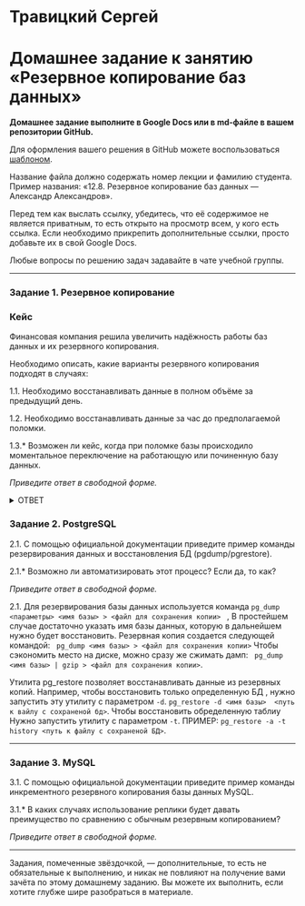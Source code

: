 # Травицкий Сергей

# Домашнее задание к занятию «Резервное копирование баз данных»

**Домашнее задание выполните в Google Docs или в md-файле в вашем репозитории GitHub.** 

Для оформления вашего решения в GitHub можете воспользоваться [шаблоном](https://github.com/netology-code/sys-pattern-homework).

Название файла должно содержать номер лекции и фамилию студента. Пример названия: «12.8. Резервное копирование баз данных — Александр Александров».

Перед тем как выслать ссылку, убедитесь, что её содержимое не является приватным, то есть открыто на просмотр всем, у кого есть ссылка. Если необходимо прикрепить дополнительные ссылки, просто добавьте их в свой Google Docs.

Любые вопросы по решению задач задавайте в чате учебной группы.

---

### Задание 1. Резервное копирование

### Кейс
Финансовая компания решила увеличить надёжность работы баз данных и их резервного копирования. 

Необходимо описать, какие варианты резервного копирования подходят в случаях: 

1.1. Необходимо восстанавливать данные в полном объёме за предыдущий день.

1.2. Необходимо восстанавливать данные за час до предполагаемой поломки.

1.3.* Возможен ли кейс, когда при поломке базы происходило моментальное переключение на работающую или починенную базу данных.

*Приведите ответ в свободной форме.*

<details>
<summary>ОТВЕТ</summary>  
---

1.1. Я думаю что полный бэкап базы для начала необходим. Потом раз в день дифференциальный бэкап, который охватывает все изменения с момента последнего бэкапа.


1.2. Полный бэкап. В течение дня Инкрементальное копирование с временными метками для простоты автоматической обработки.


1.3.* master-slave или несколько slave серверов.

</details>

### Задание 2. PostgreSQL

2.1. С помощью официальной документации приведите пример команды резервирования данных и восстановления БД (pgdump/pgrestore).

2.1.* Возможно ли автоматизировать этот процесс? Если да, то как?

*Приведите ответ в свободной форме.*

2.1. Для резервирования базы данных используется команда `pg_dump <параметры> <имя базы> > <файл для сохранения копии> ` , В простейшем случае достаточно указать имя базы данных, которую в дальнейшем нужно будет восстановить. Резервная копия создается следующей командой: ` pg_dump <имя базы> > <файл для сохранения копии>` Чтобы сэкономить место на диске, можно сразу же сжимать дамп: ` pg_dump <имя базы> | gzip > <файл для сохранения копии>`.

Утилита pg_restore позволяет восстанавливать данные из резервных копий. Например, чтобы восстановить только определенную БД , нужно запустить эту утилиту с параметром `-d`. `pg_restore -d <имя базы>  <путь к вайлу с сохраненой бд>`. Чтобы восстановить обределенную таблиу Нужно запустить утилиту с параметром `-t`. ПРИМЕР: `pg_restore -a -t history <путь к файлу с сохраненой БД>`.

---

### Задание 3. MySQL

3.1. С помощью официальной документации приведите пример команды инкрементного резервного копирования базы данных MySQL. 

3.1.* В каких случаях использование реплики будет давать преимущество по сравнению с обычным резервным копированием?

*Приведите ответ в свободной форме.*

---

Задания, помеченные звёздочкой, — дополнительные, то есть не обязательные к выполнению, и никак не повлияют на получение вами зачёта по этому домашнему заданию. Вы можете их выполнить, если хотите глубже шире разобраться в материале.
